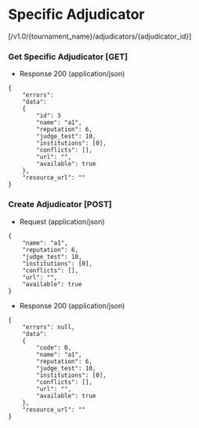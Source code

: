 # Specific Adjudicator 

[/v1.0/{tournament_name}/adjudicators/{adjudicator_id}]

### Get Specific Adjudicator [GET]

+ Response 200 (application/json)
```
{
    "errors":
    "data":
    {
        "id": 3
        "name": "a1",
        "reputation": 6,
        "judge_test": 10,
        "institutions": [0],
        "conflicts": [],
        "url": "",
        "available": true
    },
    "resource_url": ""
}
```
### Create Adjudicator [POST]

+ Request (application/json)
```
{
    "name": "a1",
    "reputation": 6,
    "judge_test": 10,
    "institutions": [0],
    "conflicts": [],
    "url": "",
    "available": true
}
```
+ Response 200 (application/json)
```
{
    "errors": null,
    "data":
    {
        "code": 0,
        "name": "a1",
        "reputation": 6,
        "judge_test": 10,
        "institutions": [0],
        "conflicts": [],
        "url": "",
        "available": true
    },
    "resource_url": ""
}
```